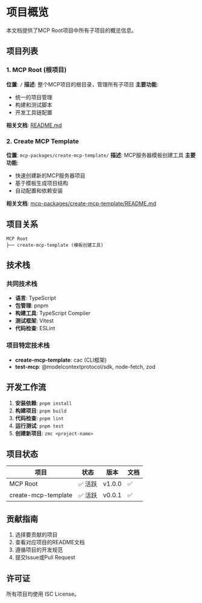 # 项目概览

本文档提供了MCP Root项目中所有子项目的概览信息。

## 项目列表

### 1. MCP Root (根项目)
**位置**: `/`
**描述**: 整个MCP项目的根目录，管理所有子项目
**主要功能**:
- 统一的项目管理
- 构建和测试脚本
- 开发工具链配置

**相关文档**: [README.md](./README.md)

### 2. Create MCP Template
**位置**: `mcp-packages/create-mcp-template/`
**描述**: MCP服务器模板创建工具
**主要功能**:
- 快速创建新的MCP服务器项目
- 基于模板生成项目结构
- 自动配置和依赖安装

**相关文档**: [mcp-packages/create-mcp-template/README.md](./mcp-packages/create-mcp-template/README.md)


## 项目关系

```
MCP Root
├── create-mcp-template (模板创建工具)
```

## 技术栈

### 共同技术栈
- **语言**: TypeScript
- **包管理**: pnpm
- **构建工具**: TypeScript Compiler
- **测试框架**: Vitest
- **代码检查**: ESLint

### 项目特定技术栈
- **create-mcp-template**: cac (CLI框架)
- **test-mcp**: @modelcontextprotocol/sdk, node-fetch, zod

## 开发工作流

1. **安装依赖**: `pnpm install`
2. **构建项目**: `pnpm build`
3. **代码检查**: `pnpm lint`
4. **运行测试**: `pnpm test`
5. **创建新项目**: `zmc <project-name>`

## 项目状态

| 项目                | 状态   | 版本   | 文档 |
| ------------------- | ------ | ------ | ---- |
| MCP Root            | ✅ 活跃 | v1.0.0 | ✅    |
| create-mcp-template | ✅ 活跃 | v0.0.1 | ✅    |

## 贡献指南

1. 选择要贡献的项目
2. 查看对应项目的README文档
3. 遵循项目的开发规范
4. 提交Issue或Pull Request

## 许可证

所有项目均使用 ISC License。 
